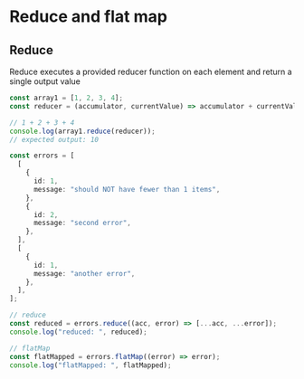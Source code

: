 # Reduce and flat map

## Reduce

Reduce executes a provided reducer function on each element and return a single output value

```typescript
const array1 = [1, 2, 3, 4];
const reducer = (accumulator, currentValue) => accumulator + currentValue;

// 1 + 2 + 3 + 4
console.log(array1.reduce(reducer));
// expected output: 10
```

```typescript
const errors = [
  [
    {
      id: 1,
      message: "should NOT have fewer than 1 items",
    },
    {
      id: 2,
      message: "second error",
    },
  ],
  [
    {
      id: 1,
      message: "another error",
    },
  ],
];

// reduce
const reduced = errors.reduce((acc, error) => [...acc, ...error]);
console.log("reduced: ", reduced);

// flatMap
const flatMapped = errors.flatMap((error) => error);
console.log("flatMapped: ", flatMapped);
```

